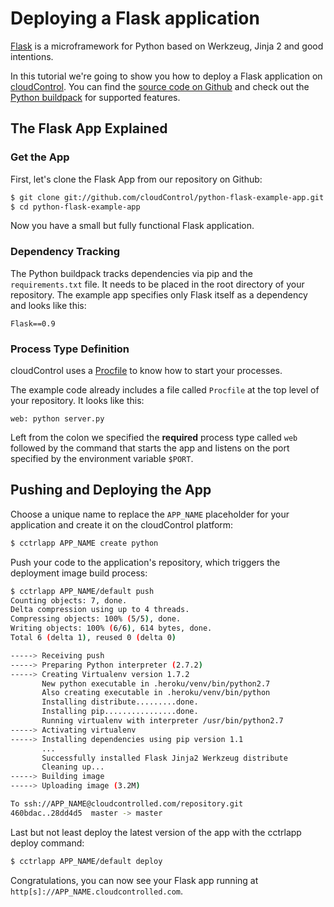 # Deploying a Flask application
[Flask] is a microframework for Python based on Werkzeug, Jinja 2 and good
intentions.

In this tutorial we're going to show you how to deploy a Flask
application on [cloudControl]. You can find the [source code on Github][example_app] and check out the [Python buildpack] for
supported features.

## The Flask App Explained

### Get the App
First, let's clone the Flask App from our repository on Github:

~~~bash
$ git clone git://github.com/cloudControl/python-flask-example-app.git
$ cd python-flask-example-app
~~~

Now you have a small but fully functional Flask application.

### Dependency Tracking
The Python buildpack tracks dependencies via pip and the `requirements.txt` file. It needs to be placed in the root directory of your repository. The example app specifies only Flask itself as a dependency and looks like this:

~~~pip
Flask==0.9
~~~

### Process Type Definition
cloudControl uses a [Procfile] to know how to start your processes.

The example code already includes a file called `Procfile` at the top level of your repository. It looks like this:

~~~
web: python server.py
~~~

Left from the colon we specified the **required** process type called `web` followed by the command that starts the app and listens on the port specified by the environment variable `$PORT`.

## Pushing and Deploying the App
Choose a unique name to replace the `APP_NAME` placeholder for your application and create it on the cloudControl platform:

~~~bash
$ cctrlapp APP_NAME create python
~~~

Push your code to the application's repository, which triggers the deployment image build process:

~~~bash
$ cctrlapp APP_NAME/default push
Counting objects: 7, done.
Delta compression using up to 4 threads.
Compressing objects: 100% (5/5), done.
Writing objects: 100% (6/6), 614 bytes, done.
Total 6 (delta 1), reused 0 (delta 0)

-----> Receiving push
-----> Preparing Python interpreter (2.7.2)
-----> Creating Virtualenv version 1.7.2
       New python executable in .heroku/venv/bin/python2.7
       Also creating executable in .heroku/venv/bin/python
       Installing distribute.........done.
       Installing pip................done.
       Running virtualenv with interpreter /usr/bin/python2.7
-----> Activating virtualenv
-----> Installing dependencies using pip version 1.1
       ...
       Successfully installed Flask Jinja2 Werkzeug distribute
       Cleaning up...
-----> Building image
-----> Uploading image (3.2M)

To ssh://APP_NAME@cloudcontrolled.com/repository.git
460bdac..28dd4d5  master -> master
~~~

Last but not least deploy the latest version of the app with the cctrlapp deploy command:

~~~bash
$ cctrlapp APP_NAME/default deploy
~~~

Congratulations, you can now see your Flask app running at `http[s]://APP_NAME.cloudcontrolled.com`.

[Flask]: http://flask.pocoo.org/
[cloudControl]: http://www.cloudcontrol.com
[Python buildpack]: https://github.com/cloudControl/buildpack-python
[Procfile]: https://www.cloudcontrol.com/dev-center/Platform%20Documentation#buildpacks-and-the-procfile
[example_app]: https://github.com/cloudControl/python-flask-example-app.git
